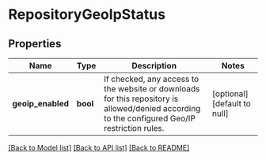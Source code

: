 # RepositoryGeoIpStatus

## Properties
Name | Type | Description | Notes
------------ | ------------- | ------------- | -------------
**geoip_enabled** | **bool** | If checked, any access to the website or downloads for this repository is allowed/denied according to the configured Geo/IP restriction rules. | [optional] [default to null]

[[Back to Model list]](../README.md#documentation-for-models) [[Back to API list]](../README.md#documentation-for-api-endpoints) [[Back to README]](../README.md)


